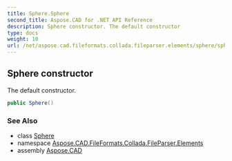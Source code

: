 ```yaml
---
title: Sphere.Sphere
second_title: Aspose.CAD for .NET API Reference
description: Sphere constructor. The default constructor
type: docs
weight: 10
url: /net/aspose.cad.fileformats.collada.fileparser.elements/sphere/sphere/
---
```

## Sphere constructor

The default constructor.

```csharp
public Sphere()
```

### See Also

* class [Sphere](../)
* namespace [Aspose.CAD.FileFormats.Collada.FileParser.Elements](../../sphere/)
* assembly [Aspose.CAD](../../../)


